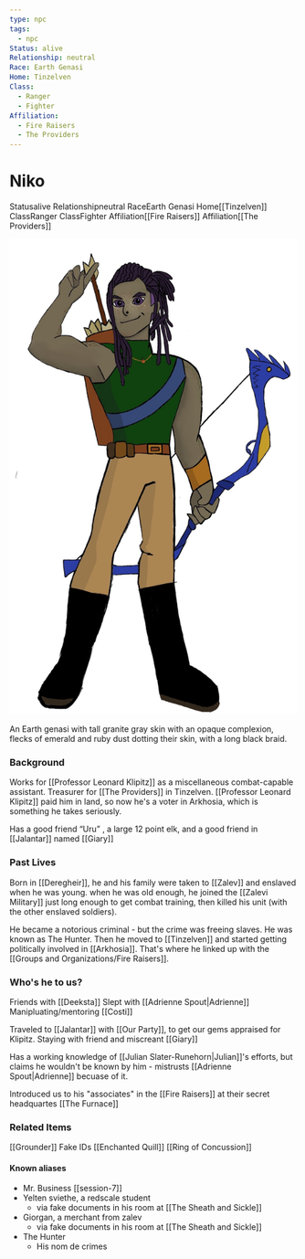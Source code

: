 ```yaml
---
type: npc
tags:
  - npc
Status: alive
Relationship: neutral
Race: Earth Genasi
Home: Tinzelven
Class:
  - Ranger
  - Fighter
Affiliation:
  - Fire Raisers
  - The Providers
---
```


# Niko 

<span class="dataview inline-field"><span class="inline-field-key">Status</span><span class="inline-field-value">alive</span></span>
<span class="dataview inline-field"><span class="inline-field-key">Relationship</span><span class="inline-field-value">neutral</span></span>
<span class="dataview inline-field"><span class="inline-field-key">Race</span><span class="inline-field-value">Earth Genasi</span></span>
<span class="dataview inline-field"><span class="inline-field-key">Home</span><span class="inline-field-value">[[Tinzelven]]</span></span>
<span class="dataview inline-field"><span class="inline-field-key">Class</span><span class="inline-field-value">Ranger</span></span>
<span class="dataview inline-field"><span class="inline-field-key">Class</span><span class="inline-field-value">Fighter</span></span>
<span class="dataview inline-field"><span class="inline-field-key">Affiliation</span><span class="inline-field-value">[[Fire Raisers]]</span></span>
<span class="dataview inline-field"><span class="inline-field-key">Affiliation</span><span class="inline-field-value">[[The Providers]]</span></span>

![](/assets/obsidian/Niko%20Crop.jpg)

An Earth genasi with tall granite gray skin with an opaque complexion, flecks of emerald and ruby dust dotting their skin, with a long black braid.

### Background

Works for [[Professor Leonard Klipitz]] as a miscellaneous combat-capable assistant. Treasurer for [[The Providers]] in Tinzelven. [[Professor Leonard Klipitz]] paid him in land, so now he's a voter in Arkhosia, which is something he takes seriously. 

Has a good friend “Uru” , a large 12 point elk, and a good friend in [[Jalantar]] named [[Giary]]

### Past Lives

Born in [[Deregheir]], he and his family were taken to [[Zalev]] and enslaved when he was young. when he was old enough, he joined the [[Zalevi Military]] just long enough to get combat training, then killed his unit (with the other enslaved soldiers). 

He became a notorious criminal - but the crime was freeing slaves. He was known as The Hunter. Then he moved to [[Tinzelven]] and started getting politically involved in [[Arkhosia]]. That's where he linked up with the [[Groups and Organizations/Fire Raisers]]. 

### Who's he to us? 
Friends with [[Deeksta]]
Slept with [[Adrienne Spout|Adrienne]]
Manipluating/mentoring [[Costi]]

Traveled to [[Jalantar]] with [[Our Party]], to get our gems appraised for Klipitz. Staying with friend and miscreant [[Giary]] 

Has a working knowledge of [[Julian Slater-Runehorn|Julian]]'s efforts, but claims he wouldn't be known by him - mistrusts [[Adrienne Spout|Adrienne]] becuase of it. 

Introduced us to his "associates" in the [[Fire Raisers]] at their secret headquartes [[The Furnace]]


### Related Items
[[Grounder]]
Fake IDs
[[Enchanted Quill]]
[[Ring of Concussion]]


#### Known aliases
- Mr. Business [[session-7]]
- Yelten sviethe, a redscale student
	- via fake documents in his room at [[The Sheath and Sickle]]
- Giorgan, a merchant from zalev 
	- via fake documents in his room at [[The Sheath and Sickle]]
- The Hunter
	- His nom de crimes



